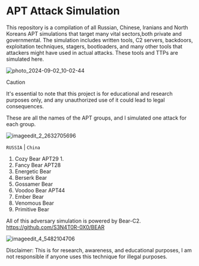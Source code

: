 # APT Attack Simulation
This repository is a compilation of all Russian, Chinese, Iranians and North Koreans APT simulations that target many vital sectors,both private and governmental. The simulation includes written tools, C2 servers, backdoors, exploitation techniques, stagers, bootloaders, and many other tools that attackers might have used in actual attacks. These tools and TTPs  are simulated here.


![photo_2024-09-02_10-02-44](https://github.com/user-attachments/assets/a6cc6bb5-aabe-4f75-bad5-c35fb6016e75)


> [!CAUTION]
> It's essential to note that this project is for educational and research purposes only, and any unauthorized use of it could lead to legal consequences.


These are all the names of the APT groups, and I simulated one attack for each group.


![imageedit_2_2632705696](https://github.com/user-attachments/assets/e60d08fd-a210-4053-b0be-87163bfadfae)

 `RUSSIA`                                          |        `China`

1. Cozy Bear APT29                                    1.
2. Fancy Bear APT28
3. Energetic Bear
4. Berserk Bear
5. Gossamer Bear
6. Voodoo Bear APT44
7. Ember Bear
8. Venomous Bear
9. Primitive Bear

All of this adversary simulation is powered by Bear-C2.
https://github.com/S3N4T0R-0X0/BEAR

![imageedit_4_5482104706](https://github.com/S3N4T0R-0X0/Bear/assets/121706460/a43fdb26-c4d6-4b3e-b494-baed4c4b137d)

Disclaimer: This is for research, awareness, and educational purposes, I am not responsible if anyone uses this technique for illegal purposes.

